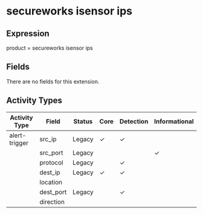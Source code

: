 secureworks isensor ips
=======================

Expression
----------

product = secureworks isensor ips

Fields
------

There are no fields for this extension.

Activity Types
--------------

| Activity Type | Field     | Status | Core     | Detection | Informational |
| ------------- | --------- | ------ | -------- | --------- | ------------- |
| alert-trigger | src_ip    | Legacy | &#10003; | &#10003;  |               |
|               | src_port  | Legacy |          |           | &#10003;      |
|               | protocol  | Legacy |          | &#10003;  |               |
|               | dest_ip   | Legacy | &#10003; | &#10003;  |               |
|               | location  |        |          |           |               |
|               | dest_port | Legacy |          | &#10003;  |               |
|               | direction |        |          |           |               |


